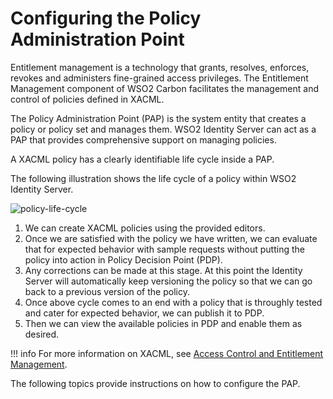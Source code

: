 # Configuring the Policy Administration Point

Entitlement management is a technology that grants, resolves, enforces, 
revokes and administers fine-grained access privileges. The Entitlement Management 
component of WSO2 Carbon facilitates the management and control of policies 
defined in XACML.

The Policy Administration Point (PAP) is the system entity that creates
a policy or policy set and manages them. WSO2 Identity Server can act as
a PAP that provides comprehensive support on managing policies.

A XACML policy has a clearly identifiable life cycle inside a PAP.

The following illustration shows the life cycle of a policy within WSO2
Identity Server.

![policy-life-cycle](../assets/img/tutorials/policy-life-cycle.png)

1.  We can create XACML policies using the provided editors.
2.  Once we are satisfied with the policy we have written, we can
    evaluate that for expected behavior with sample requests without
    putting the policy into action in Policy Decision Point (PDP).
3.  Any corrections can be made at this stage. At this point the
    Identity Server will automatically keep versioning the policy so
    that we can go back to a previous version of the policy.
4.  Once above cycle comes to an end with a policy that is throughly
    tested and cater for expected behavior, we can publish it to PDP.
5.  Then we can view the available policies in PDP and enable them as
    desired.

!!! info
	For more information on XACML, see [Access Control and Entitlement
	Management](../../get-started/access-control-and-entitlement-management).

The following topics provide instructions on how to configure the PAP.